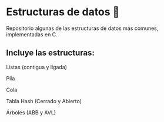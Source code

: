 # Estructuras de datos 🚀

Repositorio algunas de las estructuras de datos más comunes, implementadas en C.

## Incluye las estructuras:

Listas (contigua y ligada)

Pila

Cola

Tabla Hash (Cerrado y Abierto)

Árboles (ABB y AVL)
